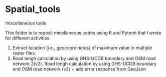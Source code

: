 # Spatial_tools
miscellaneous tools 

This folder is to reposit micellaneous codes using R and Pytonh that I wrote for different activities 

1. Extract location (i.e., geocoordinates) of maximum value in multiple raster files.
2. Road lengh calculation by using GHS-UCDB boundary and OSM road network
2(v2). Road lengh calculation by using GHS-UCDB boundary and OSM road network (v2) + add error response from GeoJson
